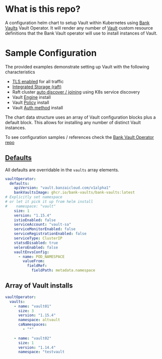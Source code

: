
# What is this repo?

A configuration helm chart to setup Vault within Kubernetes using [Bank Vaults](https://bank-vaults.dev/docs/) Vault Operator. It will render any number of [Vault](https://bank-vaults.dev/docs/operator/reference/#vaultspec) custom resource definitions that the Bank Vault operator will use to install instances of Vault.

# Sample Configuration

The provided examples demonstrate setting up Vault with the following characteristics

* [TLS enabled](/values-test-ssl.yaml#L54-L59) for all traffic
* [Integrated Storage (raft)](/values-test-ssl.yaml#L73-L79)
* Raft cluster [auto discover / joining](/values-test-ssl.yaml#L76-L79) using K8s service discovery
* Vault [Engine](/values-test-ssl.yaml#L30-L35) install
* Vault [Policy](/values-test-ssl.yaml#L15-L20) install
* Vault [Auth method](/values-test-ssl.yaml#L21-L29) install

The chart data structure uses an array of Vault configuration blocks plus a default block. This allows for installing any number of distinct Vault instances.

To see configuration samples / references check the [Bank Vault Operator repo](https://github.com/bank-vaults/vault-operator/tree/main/deploy/examples) 

## [Defaults](/vault-operator-config/values.yaml#L2-L21)

All defaults are overridable in the `vaults` array elements.

```yaml
vaultOperator:
  defaults:
    apiVersion: "vault.banzaicloud.com/v1alpha1"
    bankVaultsImage: ghcr.io/bank-vaults/bank-vaults:latest
# Explicitly set namespace
# or let it pick it up from helm install
#    namespace: "vault"
    size: 1
    version: "1.15.4"
    istioEnabled: false
    serviceAccount: "vault-sa"
    serviceMonitorEnabled: false
    serviceRegistrationEnabled: false
    serviceType: ClusterIP
    statsdDisabled: true
    veleroEnabled: false
    vaultEnvsConfig:
      - name: POD_NAMESPACE
        valueFrom:
          fieldRef:
            fieldPath: metadata.namespace
```

## Array of Vault installs

```yaml
vaultOperator:
  vaults:
    - name: "vault01"
      size: 3
      version: "1.15.4"
      namespace: altvault
      caNamespaces:
        - "*"
    
    - name: "vault02"
      size: 1
      version: "1.14.4"
      namespace: "testvault

```

